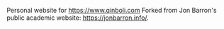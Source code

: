 Personal website for https://www.qinboli.com
Forked from Jon Barron's public academic website: https://jonbarron.info/. 
